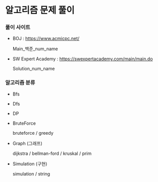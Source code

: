 # 알고리즘 문제 풀이

### 풀이 사이트

- BOJ : https://www.acmicpc.net/

  Main\_백준\_num\_name

- SW Expert Academy : https://swexpertacademy.com/main/main.do

  Solution\_num\_name



### 알고리즘 분류

- Bfs
- Dfs
- DP
- BruteForce

  bruteforce / greedy

- Graph (그래프)

  dijkstra / bellman-ford / kruskal / prim

- Simulation (구현)

  simulation / string
